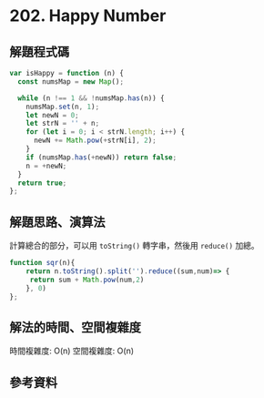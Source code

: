 # 202. Happy Number

## 解題程式碼

```javascript
var isHappy = function (n) {
  const numsMap = new Map();

  while (n !== 1 && !numsMap.has(n)) {
    numsMap.set(n, 1);
    let newN = 0;
    let strN = '' + n;
    for (let i = 0; i < strN.length; i++) {
      newN += Math.pow(+strN[i], 2);
    }
    if (numsMap.has(+newN)) return false;
    n = +newN;
  }
  return true;
};
```

## 解題思路、演算法

計算總合的部分，可以用 `toString()` 轉字串，然後用 `reduce()` 加總。

```javascript
function sqr(n){
    return n.toString().split('').reduce((sum,num)=> {
     return sum + Math.pow(num,2)
    }, 0)
};
```

## 解法的時間、空間複雜度

時間複雜度: O(n)
空間複雜度: O(n)

## 參考資料
